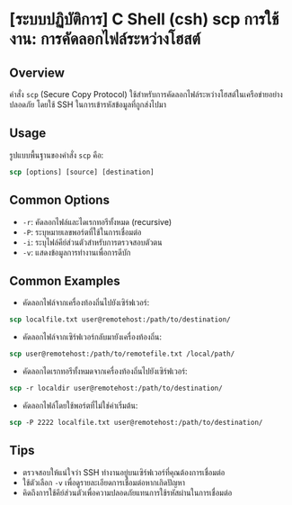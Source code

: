 # [ระบบปฏิบัติการ] C Shell (csh) scp การใช้งาน: การคัดลอกไฟล์ระหว่างโฮสต์

## Overview
คำสั่ง `scp` (Secure Copy Protocol) ใช้สำหรับการคัดลอกไฟล์ระหว่างโฮสต์ในเครือข่ายอย่างปลอดภัย โดยใช้ SSH ในการเข้ารหัสข้อมูลที่ถูกส่งไปมา

## Usage
รูปแบบพื้นฐานของคำสั่ง `scp` คือ:

```csh
scp [options] [source] [destination]
```

## Common Options
- `-r`: คัดลอกไฟล์และไดเรกทอรีทั้งหมด (recursive)
- `-P`: ระบุหมายเลขพอร์ตที่ใช้ในการเชื่อมต่อ
- `-i`: ระบุไฟล์คีย์ส่วนตัวสำหรับการตรวจสอบตัวตน
- `-v`: แสดงข้อมูลการทำงานเพื่อการดีบัก

## Common Examples
- คัดลอกไฟล์จากเครื่องท้องถิ่นไปยังเซิร์ฟเวอร์:

```csh
scp localfile.txt user@remotehost:/path/to/destination/
```

- คัดลอกไฟล์จากเซิร์ฟเวอร์กลับมายังเครื่องท้องถิ่น:

```csh
scp user@remotehost:/path/to/remotefile.txt /local/path/
```

- คัดลอกไดเรกทอรีทั้งหมดจากเครื่องท้องถิ่นไปยังเซิร์ฟเวอร์:

```csh
scp -r localdir user@remotehost:/path/to/destination/
```

- คัดลอกไฟล์โดยใช้พอร์ตที่ไม่ใช่ค่าเริ่มต้น:

```csh
scp -P 2222 localfile.txt user@remotehost:/path/to/destination/
```

## Tips
- ตรวจสอบให้แน่ใจว่า SSH ทำงานอยู่บนเซิร์ฟเวอร์ที่คุณต้องการเชื่อมต่อ
- ใช้ตัวเลือก `-v` เพื่อดูรายละเอียดการเชื่อมต่อหากเกิดปัญหา
- คิดถึงการใช้คีย์ส่วนตัวเพื่อความปลอดภัยแทนการใช้รหัสผ่านในการเชื่อมต่อ